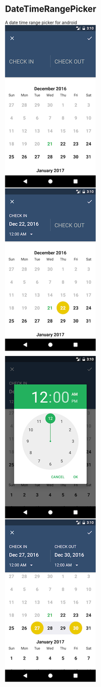 # DateTimeRangePicker
A date time range picker for android
![No start date time and no end date time](images/Screenshot_1482250212.png) ![Pick start date](images/Screenshot_1482250219.png)

![Pick start time](images/Screenshot_1482250231.png) ![Have start date time and end date time](images/Screenshot_1482250242.png)